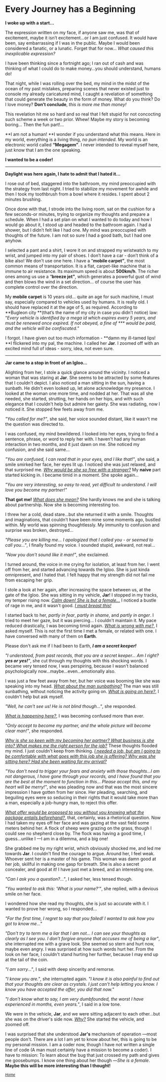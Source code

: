 # Every Journey has a Beginning

**I woke up with a start…**

The expression written on my face, if anyone saw me, was that of excitement, maybe it isn’t excitement…or I am just confused. It would have been, say embarrassing if I was in the public. Maybe I would been considered a fanatic, or a lunatic. Forget that for now… _What caused this inexplicable expression?_

I have been thinking since a fortnight ago; I ran out of cash and was thinking of what I could do to make money…you should understand, humans do!

That night, while I was rolling over the bed, my mind in the midst of the ocean of my past mistakes, preparing scenes that never existed just to console my already caricatured mind, I caught a revelation of something that could generate the beauty in the form of money. What do you think? Do I love money? **Don’t conclude**, _this is more me than money!_

This revelation hit me so hard and so real that I felt stupid for not concocting such scheme a week or two prior. Whew! Maybe my story is becoming boring… Then the fun part!…

**I am not a human! **I wonder if you understand what this means. Here in my world, everything is a living thing, _no pun intended_. My world is an electronic world called **“Megagem”**. I never intended to reveal myself here, just know that I am the one speaking.

**I wanted to be a coder!**

***

**Daylight was here again, I hate to admit that I hated it…**

I rose out of bed, staggered into the bathroom, my mind preoccupied with the strategy from last night. I tried to stabilize my movement for awhile and then I took my toothbrush from a bowl where it resides. I spent about 2 minutes brushing.

Once done with that, I strode into the living room, sat on the cushion for a few seconds-or minutes, trying to organize my thoughts and prepare a schedule. When I had a set plan on what I wanted to do today and how I would go about it, I stood up and headed to the bathroom again. I had a shower, but I didn’t felt like I had one. My mind was preoccupied with thoughts of the future. I am not so sure I had a good bath, but I had one anyhow.

I selected a pant and a shirt, I wore it on and strapped my wristwatch to my wrist, and jumped into my pair of shoes. I don’t have a car - don’t think of a bike also! We don’t use one here. I have a “**mobile carpet”**, the most common means of transportation. It is a flat, carpet-like machine that is immune to air resistance. Its maximum speed is about **500km/h**. The richer ones among us use a “**breeze jet”**, which generates a powerful gust of wind and then blows the wind in a set direction… of course the user has complete control over the direction.

My **mobile carpet** is 10 years old… quite an age for such machine, I must say, especially compared to vehicles used by humans. It is really old. I should have replaced it at the age of 5, as required. According to **Bugleon city **(that’s the name of my city in case you didn’t notice) law: “_Every vehicle is identified by a mega id which expires every 5 years, and must be renewed once expired. If not obeyed, a fine of \*\*\* would be paid, and the vehicle will be confiscated.”_

I forgot. I have given out too much information -&nbsp;**damn my ill-tamed lips! **I flickered into my pal, the machine. I called her **Jar**. I zoomed off with an excited mind full of ideas - sorry, idea, not even sure.

***

**Jar came to a stop in front of an Igloo…**

Alighting from her, I stole a quick glance around the vicinity. I noticed a woman that was staring at **Jar**. She seems to be attracted by some features that I couldn’t depict. I also noticed a man sitting in the sun, having a sunbath. He didn't even looked up, let alone acknowledge my presence. I looked at the woman one more time, and nodded at her. That was all she needed, she started, strutting, her hands on her hips, and with such elegance that I couldn't help but admire her gaiety. She was radiating, now I noticed it. She stopped few feets away from me.

*"You called for me?"*, she said, her voice sounded distant, like it wasn't me the question was directed to.

I was confused, my mind bewildered. I looked into her eyes, trying to find a sentence, phrase, or word to reply her with. I haven't had any human interaction in two months, and it just dawn on me. She noticed my confusion, and she said same...

*"You are confused, I can read that in your eyes, and I like that!"*, she said, a smile smirked her face, her eyes lit up. I noticed she was just relaxed, and that surprised me. <u>*Why would be she so free with a stranger?*</u> My **naive** part started kicking in. I became timid in a moment. She spoke again...

*"You are very interesting, so easy to read, yet difficult to understand. I will love you become my partner!"*

**That got me!** <u>*What does she mean?*</u> She hardly knows me and she is talking about partnership. Now she is becoming interesting too.

I threw her a cold, dead stare...but she returned it with a smile. Thoughts and imaginations, that couldn't have been mine some moments ago, bustled within. My world was spinning thoughtlessly. My immunity to confusion and surprise was broken, destroyed...

*"Please you are killing me... I apologized that I called you -&nbsp;or seemed to call you..."*, I finally found my voice. I sounded stupid, awkward, not real...

*"Now you don't sound like it man!"*, she exclaimed.

I turned around, the voice in me crying for isolation, at least from her. I went off from her, and started advancing towards the Igloo. She is just kinda omnipresent, and I hated that. I felt happy that my strength did not fail me from escaping her grip.

I stole a look at her again, after increasing the space between us, at the gate of the Igloo. She was sitting in my vehicle, **Jar**! I stopped in my tracks, my temper rising now. <u>*Calm down! She is but a female...*</u> I noticed a bustle of rage in me, and it wasn't good. <u>*I must breast this!*</u>

I started back to her, *partly in fear*, *partly in shame*, and *partly in anger*. I tried to meet her gaze, but it was piercing... I couldn't maintain it. My pace reduced drastically, I was becoming timid again. <u>*What is wrong with me?*</u>, I asked myself. This is not the first time I met a female, or related with one. I have conversed with many of them on **Earth**.

Please don't ask me if I had been to Earth, ***I am a secret keeper!***

*"I understood, from past records, that you are a secret keeper... Am I right? **yes or yes!**"*, she cut through my thoughts with this shocking words. I became very tensed now, I was perspiring, because I wasn't balanced psychologically now...maybe...even...emotionally also.

I was just a few feet away from her, but her voice was booming like she was speaking into my head. <u>*What about the man sunbathing?*</u> The man was still sunbathing, without noticing the activity going on. <u>*What is going on here?*</u>, I couldn't help but ask myself.

*"Well, he can't see us! He is not blind though..."*, she responded.

<u>*What is happening here?*</u>, I was becoming confused more than ever.

*"Only accept to become my partner, and the whole picture will become clear man!"*, she responded.

<u>*Why is she so keen with my becoming her partner? What business is she into? What makes me the right person for the job?*</u> These thoughts flooded my mind. I just couldn't keep from thinking. <u>*I needed a job, but am I going to be comfortable with what goes with this job she is offering? Why was she sitting here? Had she been waiting for my arrival?*</u>

*"You don't need to trigger your fears and anxiety with those thoughts...I am not dangerous, I have gone through your records, and I have found that you are the best at the moment to function in this... Please accept this, and my heart will be merry!"*, she was pleading now and that was the most sincere impression I have gotten from her since. Her pleading, searching, and beguiling eyes were so seducing in their rights that it would take more than a man, especially a job-hungry man, to reject this offer.

<u>*What offer would be proposed to you without you knowing what the package entails beforehand?*</u>, that, certainly, was a rhetorical question. Now I had taken my eyes off her face and was gazing at the vast field some meters behind her. A flock of sheep were grazing on the grass, though I could see no shepherd close by. The flock was having a good time, I guess...unlike I &mdash;I am in a dilemma, and a big one!

She grabbed me by my right wrist, which obviously shocked me, and led me towards **Jar**. I couldn't find the courage to argue. Around her, I feel weak. Whoever sent her is a master of his game. This woman was damn good at her job, skillful in making one gasp for breath. She is also a secret concealer, and good at it! I have just met a breed, and an interesting one.

*"Can I ask you a question?..."*, I asked her, less tensed though.

*"You wanted to ask this: 'What is your name?'"*, she replied, with a devious smile on her face.

I wondered how she read my thoughts, she is just so accurate with it. I wanted to prove her wrong, so I responded...

*"For the first time, I regret to say that you failed! I wanted to ask how you got to know me..."*

*"Don't try to term me a liar that I am not... I can see your thoughts as clearly as I see you. I don't forgive anyone that accuses me of being a liar"*, she interrupted me with a grave look. She seemed so stern and hurt now, maybe even angry. I was surprised at how such words hurt her. From the look on her face, I couldn't stand hurting her further, because I may end up at the tail of the coin.

*"I am sorry..."*, I said with deep sincerity and remorse.

*"I know you are."*, she interrupted again. *"I know it is also painful to find out that your thoughts are clear as crystals. I just can't help letting you know. I know you have accepted the offer, you did that now."*

*"I don't know what to say, I am very dumbfounded, the worst I have experienced in months, even years."*, I said in a low tone.

We were in the vehicle, **Jar**, and we were sitting adjacent to each other...but she was on the driver's side now. <u>*Why?*</u> She started the vehicle, and zoomed off.

I was surprised that she understood **Jar's** mechanism of operation &mdash;most people don't. There are a lot I am yet to know about her, this is going to be my personal mission. I am a coder now, though I have not written a single line of code (A man must certainly have a mission to become a coder). I have to mission: To learn about the bug that just crossed my path and gives me goosebumps. I know one thing about her though &mdash;_She is a female_. **Maybe this will be more interesting than I thought!**


<small><em>[Home](README.md)</em></small>

